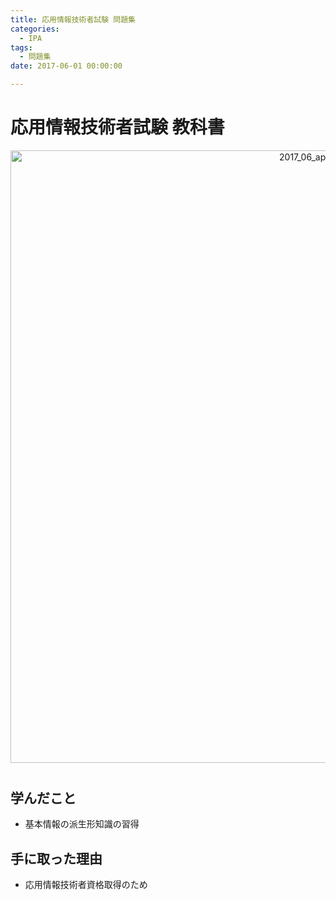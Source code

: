 ```yaml
---
title: 応用情報技術者試験 問題集
categories:
  - IPA 
tags: 
  - 問題集
date: 2017-06-01 00:00:00

---
```


# 応用情報技術者試験 教科書

<div style="text-align:center; margin-bottom: 40px">
<img src="/img/cover/2017_06_ap_exercise.jpg" alt="2017_06_ap_exercise" title="2017_06_ap_exercise" style="width:980px">
</div>

## 学んだこと

- 基本情報の派生形知識の習得

## 手に取った理由

- 応用情報技術者資格取得のため
